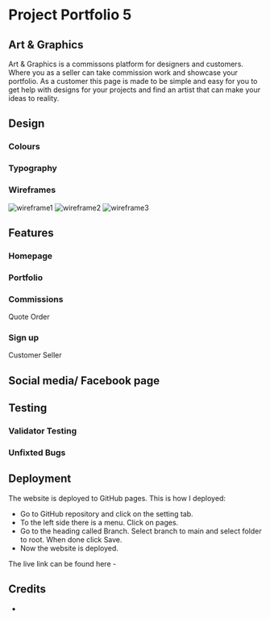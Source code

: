# Project Portfolio 5
## Art & Graphics 
Art & Graphics is a commissons platform for designers and customers. Where you as a seller can take commission work and showcase your portfolio. As a customer this page is made to be simple and easy for you to get help with designs for your projects and find an artist that can make your ideas to reality. 
## Design 
### Colours 

### Typography

### Wireframes
![wireframe1](<img width="292" alt="artgraphics1" src="https://github.com/user-attachments/assets/b7af1721-e12c-4832-a93b-6cb612135346"> "wireframe"
)
![wireframe2](<img width="288" alt="artgraphics2" src="https://github.com/user-attachments/assets/915e0bd7-548d-48a5-b586-b5482ba1c04e"> "wireframe"
)
![wireframe3](<img width="288" alt="artgraphics3" src="https://github.com/user-attachments/assets/9a9fd944-c36b-47f4-9111-bedc00d8bae8" "wireframe"> 
)


## Features
### Homepage  
### Portfolio 
### Commissions 
Quote 
Order 
### Sign up
Customer 
Seller 
## Social media/ Facebook page 
## Testing 
### Validator Testing 
### Unfixted Bugs 
## Deployment 
The website is deployed to GitHub pages. This is how I deployed:

- Go to GitHub repository and click on the setting tab.
- To the left side there is a menu. Click on pages.
- Go to the heading called Branch. Select branch to main and select folder to root. When done click Save.
- Now the website is deployed.

The live link can be found here - 

## Credits 
*

